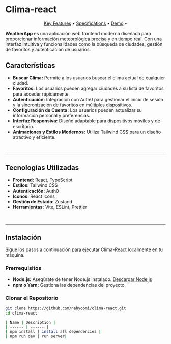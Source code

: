 # Clima-react

<p align="center">
  <a href="#Características">Key Features</a> •
  <a href="#Tecnologías-Utilizadas">Specifications</a> •
  <a href="https://weatheapp-react.netlify.app/">Demo</a> •
</p>

<div align="">
   <p>
      <b>WeatherApp</b> es una aplicación web frontend moderna diseñada para proporcionar información meteorológica precisa y en tiempo real. Con una interfaz intuitiva y funcionalidades como la búsqueda de ciudades, gestión de favoritos y autenticación de usuarios.</i>
   </p>
</div>


## Características

- **Buscar Clima:** Permite a los usuarios buscar el clima actual de cualquier ciudad.
- **Favoritos:** Los usuarios pueden agregar ciudades a su lista de favoritos para acceder rápidamente.
- **Autenticación:** Integración con Auth0 para gestionar el inicio de sesión y la sincronización de favoritos en múltiples dispositivos.
- **Configuración de Cuenta:** Los usuarios pueden actualizar su información personal y preferencias.
- **Interfaz Responsiva:** Diseño adaptable para dispositivos móviles y de escritorio.
- **Animaciones y Estilos Modernos:** Utiliza Tailwind CSS para un diseño atractivo y eficiente.


<br>
<hr>


## Tecnologías Utilizadas
- **Frontend:** React, TypeScript
- **Estilos:** Tailwind CSS
- **Autenticación:** Auth0
- **Iconos:** React Icons
- **Gestión de Estado:** Zustand
- **Herramientas:** Vite, ESLint, Prettier


<br>
<hr>

## Instalación
<p>Sigue los pasos a continuación para ejecutar Clima-React localmente en tu máquina.</p>

### Prerrequisitos

- **Node.js:** Asegúrate de tener Node.js instalado. [Descargar Node.js](https://nodejs.org/)
- **npm o Yarn:** Gestiona las dependencias del proyecto.

### Clonar el Repositorio

```bash
git clone https://github.com/nahyoomi/clima-react.git
cd clima-react

| Name | Description |
| ------ | ------ |
| npm install | install all dependencies |
| npm run dev | run server|
```
